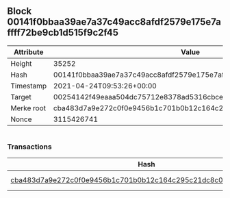 ## Block 00141f0bbaa39ae7a37c49acc8afdf2579e175e7affff72be9cb1d515f9c2f45

Attribute | Value
--- | ---
Height | 35252
Hash | 00141f0bbaa39ae7a37c49acc8afdf2579e175e7affff72be9cb1d515f9c2f45
Timestamp | 2021-04-24T09:53:26+00:00
Target | 00254142f49eaaa504dc75712e8378ad5316cbcead634704b3734b6271167cc4
Merke root | cba483d7a9e272c0f0e9456b1c701b0b12c164c295c21dc8c0c326a69a4e494a
Nonce | 3115426741

```

```

### Transactions

Hash | Amount
--- | ---
[cba483d7a9e272c0f0e9456b1c701b0b12c164c295c21dc8c0c326a69a4e494a](cba483d7a9e272c0f0e9456b1c701b0b12c164c295c21dc8c0c326a69a4e494a.md) | 10.00000000 SKEPTI 
